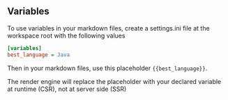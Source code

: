<!--
{
  "order": 4,
  "title": "Variables"
}
-->


## Variables

To use variables in your markdown files, create a settings.ini file at the workspace root with the following values

```ini
[variables]
best_language = Java
```

Then in your markdown files, use this placeholder `{{best_language}}`.

The render engine will replace the placeholder with your declared variable at runtime (CSR), not at server side (SSR)